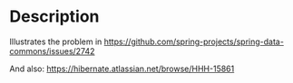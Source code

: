 # Description

Illustrates the problem in https://github.com/spring-projects/spring-data-commons/issues/2742 

And also: https://hibernate.atlassian.net/browse/HHH-15861
